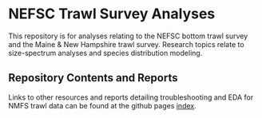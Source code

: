 
# NEFSC Trawl Survey Analyses

This repository is for analyses relating to the NEFSC bottom trawl
survey and the Maine & New Hampshire trawl survey. Research topics
relate to size-spectrum analyses and species distribution modeling.

## Repository Contents and Reports

Links to other resources and reports detailing troubleshooting and EDA
for NMFS trawl data can be found at the github pages
[index](https://adamkemberling.github.io/nefsc_trawl/).
